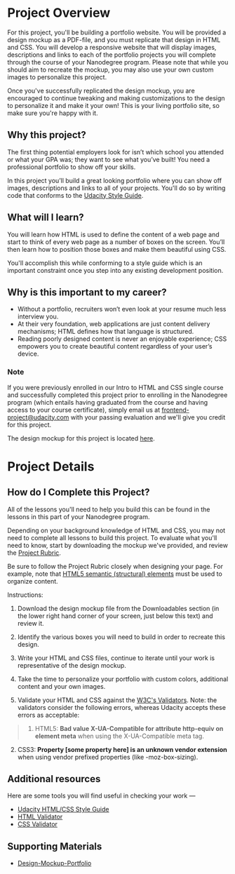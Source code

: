 # Project Overview
For this project, you'll be building a portfolio website. You will be provided a design mockup as a PDF-file, and you must replicate that design in HTML and CSS. You will develop a responsive website that will display images, descriptions and links to each of the portfolio projects you will complete through the course of your Nanodegree program. Please note that while you should aim to recreate the mockup, you may also use your own custom images to personalize this project.

Once you've successfully replicated the design mockup, you are encouraged to continue tweaking and making customizations to the design to personalize it and make it your own! This is your living portfolio site, so make sure you're happy with it.

## Why this project?
The first thing potential employers look for isn’t which school you attended or what your GPA was; they want to see what you’ve built! You need a professional portfolio to show off your skills.

In this project you’ll build a great looking portfolio where you can show off images, descriptions and links to all of your projects. You'll do so by writing code that conforms to the [Udacity Style Guide](http://udacity.github.io/frontend-nanodegree-styleguide/).

## What will I learn?
You will learn how HTML is used to define the content of a web page and start to think of every web page as a number of boxes on the screen. You’ll then learn how to position those boxes and make them beautiful using CSS.

You'll accomplish this while conforming to a style guide which is an important constraint once you step into any existing development position.

## Why is this important to my career?
- Without a portfolio, recruiters won’t even look at your resume much less interview you.
- At their very foundation, web applications are just content delivery mechanisms; HTML defines how that language is structured.
- Reading poorly designed content is never an enjoyable experience; CSS empowers you to create beautiful content regardless of your user’s device.

### Note
If you were previously enrolled in our Intro to HTML and CSS single course and successfully completed this project prior to enrolling in the Nanodegree program (which entails having graduated from the course and having access to your course certificate), simply email us at frontend-project@udacity.com with your passing evaluation and we'll give you credit for this project.

The design mockup for this project is located [here](https://storage.googleapis.com/supplemental_media/udacityu/2655898586/design-mockup-portfolio.pdf).

# Project Details

## How do I Complete this Project?
All of the lessons you'll need to help you build this can be found in the lessons in this part of your Nanodegree program.

Depending on your background knowledge of HTML and CSS, you may not need to complete all lessons to build this project. To evaluate what you'll need to know, start by downloading the mockup we've provided, and review the [Project Rubric](https://github.com/leiachung41/prePF/tree/master/Online_Resume/rubric.pdf).

Be sure to follow the Project Rubric closely when designing your page. For example, note that [HTML5 semantic (structural) elements](https://www.w3.org/wiki/HTML_structural_elements#Enter_HTML5_structural_elements) must be used to organize content.

Instructions:

1. Download the design mockup file from the Downloadables section (in the lower right hand corner of your screen, just below this text) and review it.

2. Identify the various boxes you will need to build in order to recreate this design.

3. Write your HTML and CSS files, continue to iterate until your work is representative of the design mockup.

4. Take the time to personalize your portfolio with custom colors, additional content and your own images.

5. Validate your HTML and CSS against the [W3C's Validators](http://validator.w3.org/). Note: the validators consider the following errors, whereas Udacity accepts these errors as acceptable:
  
> 1. HTML5: **Bad value X-UA-Compatible for attribute http-equiv on element meta** when using the X-UA-Compatible meta tag.
2. CSS3: **Property [some property here] is an unknown vendor extension** when using vendor prefixed properties (like -moz-box-sizing).

## Additional resources
Here are some tools you will find useful in checking your work —

- [Udacity HTML/CSS Style Guide](http://udacity.github.io/frontend-nanodegree-styleguide/)
- [HTML Validator](http://validator.w3.org/#validate_by_input)
- [CSS Validator](https://jigsaw.w3.org/css-validator/#validate_by_input)

## Supporting Materials
- [Design-Mockup-Portfolio](https://d17h27t6h515a5.cloudfront.net/topher/2017/November/5a136147_design-mockup-portfolio/design-mockup-portfolio.pdf)
